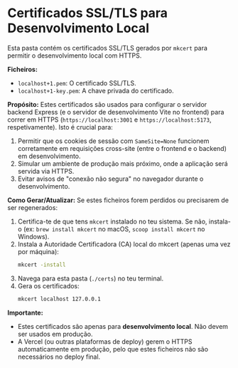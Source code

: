 # Certificados SSL/TLS para Desenvolvimento Local

Esta pasta contém os certificados SSL/TLS gerados por `mkcert` para permitir o desenvolvimento local com HTTPS.

**Ficheiros:**

- `localhost+1.pem`: O certificado SSL/TLS.
- `localhost+1-key.pem`: A chave privada do certificado.

**Propósito:**
Estes certificados são usados para configurar o servidor backend Express (e o servidor de desenvolvimento Vite no frontend) para correr em HTTPS (`https://localhost:3001` e `https://localhost:5173`, respetivamente). Isto é crucial para:

1.  Permitir que os cookies de sessão com `SameSite=None` funcionem corretamente em requisições cross-site (entre o frontend e o backend) em desenvolvimento.
2.  Simular um ambiente de produção mais próximo, onde a aplicação será servida via HTTPS.
3.  Evitar avisos de "conexão não segura" no navegador durante o desenvolvimento.

**Como Gerar/Atualizar:**
Se estes ficheiros forem perdidos ou precisarem de ser regenerados:

1.  Certifica-te de que tens `mkcert` instalado no teu sistema. Se não, instala-o (ex: `brew install mkcert` no macOS, `scoop install mkcert` no Windows).
2.  Instala a Autoridade Certificadora (CA) local do mkcert (apenas uma vez por máquina):
    ```bash
    mkcert -install
    ```
3.  Navega para esta pasta (`./certs`) no teu terminal.
4.  Gera os certificados:
    ```bash
    mkcert localhost 127.0.0.1
    ```

**Importante:**

- Estes certificados são apenas para **desenvolvimento local**. Não devem ser usados em produção.
- A Vercel (ou outras plataformas de deploy) gerem o HTTPS automaticamente em produção, pelo que estes ficheiros não são necessários no deploy final.
